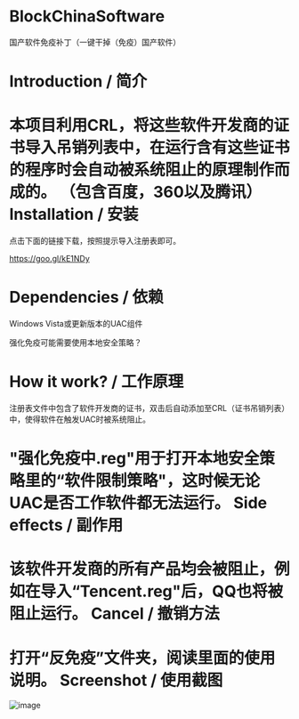 BlockChinaSoftware
=====================

国产软件免疫补丁（一键干掉（免疫）国产软件）

Introduction / 简介
=====================
本项目利用CRL，将这些软件开发商的证书导入吊销列表中，在运行含有这些证书的程序时会自动被系统阻止的原理制作而成的。
（包含百度，360以及腾讯）
Installation / 安装
=====================
点击下面的链接下载，按照提示导入注册表即可。

https://goo.gl/kE1NDy

Dependencies / 依赖
====================
Windows Vista或更新版本的UAC组件

强化免疫可能需要使用本地安全策略？

How it work? / 工作原理
===========================================
注册表文件中包含了软件开发商的证书，双击后自动添加至CRL（证书吊销列表）中，使得软件在触发UAC时被系统阻止。

"强化免疫中.reg"用于打开本地安全策略里的“软件限制策略"，这时候无论UAC是否工作软件都无法运行。
Side effects / 副作用
==========================================
该软件开发商的所有产品均会被阻止，例如在导入“Tencent.reg"后，QQ也将被阻止运行。
Cancel / 撤销方法
=========================================
打开“反免疫”文件夹，阅读里面的使用说明。
Screenshot / 使用截图
=========================================
![image](https://raw.githubusercontent.com/SCFWSE/BlockChinaSoftware/master/Screenshot.JPG)
